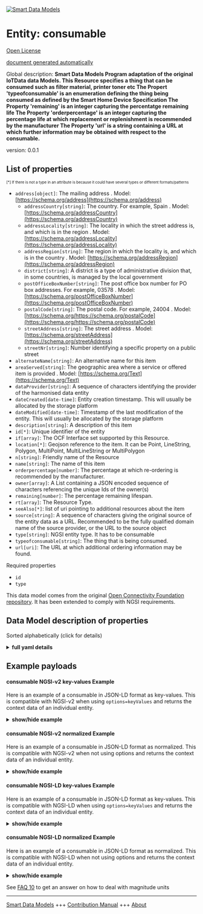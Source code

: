 <!-- 10-Header -->    
[![Smart Data Models](https://smartdatamodels.org/wp-content/uploads/2022/01/SmartDataModels_logo.png "Logo")](https://smartdatamodels.org)    
Entity: consumable    
==================<!-- /10-Header -->    
<!-- 15-License -->    
[Open License](https://github.com/smart-data-models//dataModel.OCF/blob/master/consumable/LICENSE.md)    
[document generated automatically](https://docs.google.com/presentation/d/e/2PACX-1vTs-Ng5dIAwkg91oTTUdt8ua7woBXhPnwavZ0FxgR8BsAI_Ek3C5q97Nd94HS8KhP-r_quD4H0fgyt3/pub?start=false&loop=false&delayms=3000#slide=id.gb715ace035_0_60)    
<!-- /15-License -->    
<!-- 20-Description -->    
Global description: **Smart Data Models Program adaptation of the original IoTData data Models. This Resource specifies a thing that can be consumed such as filter material, printer toner etc The Propert 'typeofconsumable' is an enumeration defining the thing being consumed as defined by the Smart Home Device Specification The Property 'remaining' is an integer capturing the percentatge remaining life The Property 'orderpercentage' is an integer capturing the percentage life at which replacement or replenishment is recommended by the manufacturer The Property 'url' is a string containing a URL at which further information may be obtained with respect to the consumable.**    
version: 0.0.1    
<!-- /20-Description -->    
<!-- 30-PropertiesList -->    
## List of properties    
<sup><sub>[*] If there is not a type in an attribute is because it could have several types or different formats/patterns</sub></sup>    
- `address[object]`: The mailing address  . Model: [https://schema.org/address](https://schema.org/address)	- `addressCountry[string]`: The country. For example, Spain  . Model: [https://schema.org/addressCountry](https://schema.org/addressCountry)    
	- `addressLocality[string]`: The locality in which the street address is, and which is in the region  . Model: [https://schema.org/addressLocality](https://schema.org/addressLocality)    
	- `addressRegion[string]`: The region in which the locality is, and which is in the country  . Model: [https://schema.org/addressRegion](https://schema.org/addressRegion)    
	- `district[string]`: A district is a type of administrative division that, in some countries, is managed by the local government      
	- `postOfficeBoxNumber[string]`: The post office box number for PO box addresses. For example, 03578  . Model: [https://schema.org/postOfficeBoxNumber](https://schema.org/postOfficeBoxNumber)    
	- `postalCode[string]`: The postal code. For example, 24004  . Model: [https://schema.org/https://schema.org/postalCode](https://schema.org/https://schema.org/postalCode)    
	- `streetAddress[string]`: The street address  . Model: [https://schema.org/streetAddress](https://schema.org/streetAddress)    
	- `streetNr[string]`: Number identifying a specific property on a public street      
- `alternateName[string]`: An alternative name for this item  - `areaServed[string]`: The geographic area where a service or offered item is provided  . Model: [https://schema.org/Text](https://schema.org/Text)- `dataProvider[string]`: A sequence of characters identifying the provider of the harmonised data entity  - `dateCreated[date-time]`: Entity creation timestamp. This will usually be allocated by the storage platform  - `dateModified[date-time]`: Timestamp of the last modification of the entity. This will usually be allocated by the storage platform  - `description[string]`: A description of this item  - `id[*]`: Unique identifier of the entity  - `if[array]`: The OCF Interface set supported by this Resource.  - `location[*]`: Geojson reference to the item. It can be Point, LineString, Polygon, MultiPoint, MultiLineString or MultiPolygon  - `n[string]`: Friendly name of the Resource  - `name[string]`: The name of this item  - `orderpercentage[number]`: The percentage at which re-ordering is recommended by the manufacturer.  - `owner[array]`: A List containing a JSON encoded sequence of characters referencing the unique Ids of the owner(s)  - `remaining[number]`: The percentage remaining lifespan.  - `rt[array]`: The Resource Type.  - `seeAlso[*]`: list of uri pointing to additional resources about the item  - `source[string]`: A sequence of characters giving the original source of the entity data as a URL. Recommended to be the fully qualified domain name of the source provider, or the URL to the source object  - `type[string]`: NGSI entity type. It has to be consumable  - `typeofconsumable[string]`: The thing that is being consumed.  - `url[uri]`: The URL at which additional ordering information may be found.  <!-- /30-PropertiesList -->    
<!-- 35-RequiredProperties -->    
Required properties    
- `id`  - `type`  <!-- /35-RequiredProperties -->    
<!-- 40-RequiredProperties -->    
This data model comes from the original [Open Connectivity Foundation repository](https://github.com/openconnectivityfoundation/IoTDataModels). It has been extended to comply with NGSI requirements.    
<!-- /40-RequiredProperties -->    
<!-- 50-DataModelHeader -->    
## Data Model description of properties    
Sorted alphabetically (click for details)    
<!-- /50-DataModelHeader -->    
<!-- 60-ModelYaml -->    
<details><summary><strong>full yaml details</strong></summary>      
```yaml    
consumable:      
  description: 'Smart Data Models Program adaptation of the original IoTData data Models. This Resource specifies a thing that can be consumed such as filter material, printer toner etc The Propert ''typeofconsumable'' is an enumeration defining the thing being consumed as defined by the Smart Home Device Specification The Property ''remaining'' is an integer capturing the percentatge remaining life The Property ''orderpercentage'' is an integer capturing the percentage life at which replacement or replenishment is recommended by the manufacturer The Property ''url'' is a string containing a URL at which further information may be obtained with respect to the consumable.'      
  properties:      
    address:      
      description: The mailing address      
      properties:      
        addressCountry:      
          description: 'The country. For example, Spain'      
          type: string      
          x-ngsi:      
            model: https://schema.org/addressCountry      
            type: Property      
        addressLocality:      
          description: 'The locality in which the street address is, and which is in the region'      
          type: string      
          x-ngsi:      
            model: https://schema.org/addressLocality      
            type: Property      
        addressRegion:      
          description: 'The region in which the locality is, and which is in the country'      
          type: string      
          x-ngsi:      
            model: https://schema.org/addressRegion      
            type: Property      
        district:      
          description: 'A district is a type of administrative division that, in some countries, is managed by the local government'      
          type: string      
          x-ngsi:      
            type: Property      
        postOfficeBoxNumber:      
          description: 'The post office box number for PO box addresses. For example, 03578'      
          type: string      
          x-ngsi:      
            model: https://schema.org/postOfficeBoxNumber      
            type: Property      
        postalCode:      
          description: 'The postal code. For example, 24004'      
          type: string      
          x-ngsi:      
            model: https://schema.org/https://schema.org/postalCode      
            type: Property      
        streetAddress:      
          description: The street address      
          type: string      
          x-ngsi:      
            model: https://schema.org/streetAddress      
            type: Property      
        streetNr:      
          description: Number identifying a specific property on a public street      
          type: string      
          x-ngsi:      
            type: Property      
      type: object      
      x-ngsi:      
        model: https://schema.org/address      
        type: Property      
    alternateName:      
      description: An alternative name for this item      
      type: string      
      x-ngsi:      
        type: Property      
    areaServed:      
      description: The geographic area where a service or offered item is provided      
      type: string      
      x-ngsi:      
        model: https://schema.org/Text      
        type: Property      
    dataProvider:      
      description: A sequence of characters identifying the provider of the harmonised data entity      
      type: string      
      x-ngsi:      
        type: Property      
    dateCreated:      
      description: Entity creation timestamp. This will usually be allocated by the storage platform      
      format: date-time      
      type: string      
      x-ngsi:      
        type: Property      
    dateModified:      
      description: Timestamp of the last modification of the entity. This will usually be allocated by the storage platform      
      format: date-time      
      type: string      
      x-ngsi:      
        type: Property      
    description:      
      description: A description of this item      
      type: string      
      x-ngsi:      
        type: Property      
    id:      
      anyOf:      
        - description: Identifier format of any NGSI entity      
          maxLength: 256      
          minLength: 1      
          pattern: ^[\w\-\.\{\}\$\+\*\[\]`|~^@!,:\\]+$      
          type: string      
          x-ngsi:      
            type: Property      
        - description: Identifier format of any NGSI entity      
          format: uri      
          type: string      
          x-ngsi:      
            type: Property      
      description: Unique identifier of the entity      
      x-ngsi:      
        type: Property      
    if:      
      description: The OCF Interface set supported by this Resource.      
      items:      
        enum:      
          - oic.if.s      
          - oic.if.baseline      
        type: string      
      minItems: 2      
      readOnly: true      
      type: array      
      uniqueItems: true      
      x-ngsi:      
        type: Property      
    location:      
      description: 'Geojson reference to the item. It can be Point, LineString, Polygon, MultiPoint, MultiLineString or MultiPolygon'      
      oneOf:      
        - description: Geojson reference to the item. Point      
          properties:      
            bbox:      
              items:      
                type: number      
              minItems: 4      
              type: array      
            coordinates:      
              items:      
                type: number      
              minItems: 2      
              type: array      
            type:      
              enum:      
                - Point      
              type: string      
          required:      
            - type      
            - coordinates      
          title: GeoJSON Point      
          type: object      
          x-ngsi:      
            type: GeoProperty      
        - description: Geojson reference to the item. LineString      
          properties:      
            bbox:      
              items:      
                type: number      
              minItems: 4      
              type: array      
            coordinates:      
              items:      
                items:      
                  type: number      
                minItems: 2      
                type: array      
              minItems: 2      
              type: array      
            type:      
              enum:      
                - LineString      
              type: string      
          required:      
            - type      
            - coordinates      
          title: GeoJSON LineString      
          type: object      
          x-ngsi:      
            type: GeoProperty      
        - description: Geojson reference to the item. Polygon      
          properties:      
            bbox:      
              items:      
                type: number      
              minItems: 4      
              type: array      
            coordinates:      
              items:      
                items:      
                  items:      
                    type: number      
                  minItems: 2      
                  type: array      
                minItems: 4      
                type: array      
              type: array      
            type:      
              enum:      
                - Polygon      
              type: string      
          required:      
            - type      
            - coordinates      
          title: GeoJSON Polygon      
          type: object      
          x-ngsi:      
            type: GeoProperty      
        - description: Geojson reference to the item. MultiPoint      
          properties:      
            bbox:      
              items:      
                type: number      
              minItems: 4      
              type: array      
            coordinates:      
              items:      
                items:      
                  type: number      
                minItems: 2      
                type: array      
              type: array      
            type:      
              enum:      
                - MultiPoint      
              type: string      
          required:      
            - type      
            - coordinates      
          title: GeoJSON MultiPoint      
          type: object      
          x-ngsi:      
            type: GeoProperty      
        - description: Geojson reference to the item. MultiLineString      
          properties:      
            bbox:      
              items:      
                type: number      
              minItems: 4      
              type: array      
            coordinates:      
              items:      
                items:      
                  items:      
                    type: number      
                  minItems: 2      
                  type: array      
                minItems: 2      
                type: array      
              type: array      
            type:      
              enum:      
                - MultiLineString      
              type: string      
          required:      
            - type      
            - coordinates      
          title: GeoJSON MultiLineString      
          type: object      
          x-ngsi:      
            type: GeoProperty      
        - description: Geojson reference to the item. MultiLineString      
          properties:      
            bbox:      
              items:      
                type: number      
              minItems: 4      
              type: array      
            coordinates:      
              items:      
                items:      
                  items:      
                    items:      
                      type: number      
                    minItems: 2      
                    type: array      
                  minItems: 4      
                  type: array      
                type: array      
              type: array      
            type:      
              enum:      
                - MultiPolygon      
              type: string      
          required:      
            - type      
            - coordinates      
          title: GeoJSON MultiPolygon      
          type: object      
          x-ngsi:      
            type: GeoProperty      
      x-ngsi:      
        type: GeoProperty      
    n:      
      description: Friendly name of the Resource      
      maxLength: 64      
      readOnly: true      
      type: string      
      x-ngsi:      
        type: Property      
    name:      
      description: The name of this item      
      type: string      
      x-ngsi:      
        type: Property      
    orderpercentage:      
      description: The percentage at which re-ordering is recommended by the manufacturer.      
      maximum: 100      
      minimum: 0      
      readOnly: true      
      type: number      
      x-ngsi:      
        type: Property      
    owner:      
      description: A List containing a JSON encoded sequence of characters referencing the unique Ids of the owner(s)      
      items:      
        anyOf:      
          - description: Identifier format of any NGSI entity      
            maxLength: 256      
            minLength: 1      
            pattern: ^[\w\-\.\{\}\$\+\*\[\]`|~^@!,:\\]+$      
            type: string      
            x-ngsi:      
              type: Property      
          - description: Identifier format of any NGSI entity      
            format: uri      
            type: string      
            x-ngsi:      
              type: Property      
        description: Unique identifier of the entity      
        x-ngsi:      
          type: Property      
      type: array      
      x-ngsi:      
        type: Property      
    remaining:      
      description: The percentage remaining lifespan.      
      maximum: 100      
      minimum: 0      
      readOnly: true      
      type: number      
      x-ngsi:      
        type: Property      
    rt:      
      description: The Resource Type.      
      items:      
        enum:      
          - oic.r.consumable      
        maxLength: 64      
        type: string      
      minItems: 1      
      readOnly: true      
      type: array      
      uniqueItems: true      
      x-ngsi:      
        type: Property      
    seeAlso:      
      description: list of uri pointing to additional resources about the item      
      oneOf:      
        - items:      
            format: uri      
            type: string      
          minItems: 1      
          type: array      
        - format: uri      
          type: string      
      x-ngsi:      
        type: Property      
    source:      
      description: 'A sequence of characters giving the original source of the entity data as a URL. Recommended to be the fully qualified domain name of the source provider, or the URL to the source object'      
      type: string      
      x-ngsi:      
        type: Property      
    type:      
      description: NGSI entity type. It has to be consumable      
      enum:      
        - consumable      
      type: string      
      x-ngsi:      
        type: Property      
    typeofconsumable:      
      description: The thing that is being consumed.      
      readOnly: true      
      type: string      
      x-ngsi:      
        type: Property      
    url:      
      description: The URL at which additional ordering information may be found.      
      format: uri      
      readOnly: true      
      type: string      
      x-ngsi:      
        type: Property      
  required:      
    - id      
    - type      
  type: object      
  x-derived-from: https://github.com/OpenInterConnect/IoTDataModels/blob/master/consumableResURI.swagger.json      
  x-disclaimer: 'Redistribution and use in source and binary forms, with or without modification, are permitted  provided that the license conditions are met. Copyleft (c) 2022 Contributors to Smart Data Models Program'      
  x-license-url: https://github.com/smart-data-models/dataModel.OCF/blob/master/consumable/LICENSE.md      
  x-model-schema: https://smart-data-models.github.io/dataModel.IoTDataModels/consumable/schema.json      
  x-model-tags: OCF      
  x-version: 0.0.1      
```    
</details>      
<!-- /60-ModelYaml -->    
<!-- 70-MiddleNotes -->    
<!-- /70-MiddleNotes -->    
<!-- 80-Examples -->    
## Example payloads      
#### consumable NGSI-v2 key-values Example      
Here is an example of a consumable in JSON-LD format as key-values. This is compatible with NGSI-v2 when  using `options=keyValues` and returns the context data of an individual entity.    
<details><summary><strong>show/hide example</strong></summary>      
```json  
{  
  "id": "urn:ngsi-ld:consumable:id:EKND:74179116",  
  "dateCreated": "1999-04-25T21:16:15Z",  
  "dateModified": "2021-12-25T02:01:21Z",  
  "source": "Rather hospital across certain Congress east. Give ability red mouth. Occur much eye camera paper not who.",  
  "name": "You policy dog allow administration offer. Benefit whether without world outside forward wind. Yard stay bring medical write until.",  
  "alternateName": "Arm newspaper subject student show. Foot where just example raise enter. Alone participant later nor result. Good operation common experience prove foot opportunity",  
  "description": "Exactly check never control color chance individual. Current inside boy lot everybody time.",  
  "dataProvider": "Forward feel I who. Term possible service interesting.",  
  "owner": [  
    "urn:ngsi-ld:consumable:items:NRHO:20185619",  
    "urn:ngsi-ld:consumable:items:ZADU:56601079"  
  ],  
  "seeAlso": [  
    "urn:ngsi-ld:consumable:items:AMTK:54230190"  
  ],  
  "location": {  
    "type": "Point",  
    "coordinates": [  
      -26.224805,  
      -15.65884  
    ]  
  },  
  "address": {  
    "streetAddress": "Book defense move business. Goal message effect describe option happy now. Along kind set so they owner.",  
    "addressLocality": "Summer buy ask drive. His land attorney person treat. Popular assume movement light become beautiful here item.",  
    "addressRegion": "Crime size material table. West",  
    "addressCountry": "A",  
    "postalCode": "Peace short situation generat",  
    "postOfficeBoxNumber": "Final ok here dark explain indeed if front. Life future group investment they. Both woman level by option.",  
    "streetNr": "Thus alone drive decision.",  
    "district": "Threat class maintain next. Arrive recognize wrong population different Republican pro"  
  },  
  "areaServed": "Beat dog teach low. Professor value here ",  
  "rt": [  
    "oic.r.consumable"  
  ],  
  "remaining": 49,  
  "typeofconsumable": "Else memory if. Whose group through despite cause. S",  
  "url": "urn:ngsi-ld:consumable:url:DLNK:92411578",  
  "orderpercentage": 49,  
  "n": "Else memory if. Whose group t",  
  "if": [  
    "oic.if.s",  
    "oic.if.baseline"  
  ],  
  "type": "consumable"  
}  
```  
</details>    
#### consumable NGSI-v2 normalized Example      
Here is an example of a consumable in JSON-LD format as normalized. This is compatible with NGSI-v2 when not using options and returns the context data of an individual entity.    
<details><summary><strong>show/hide example</strong></summary>      
```json  
{  
  "id": "urn:ngsi-ld:consumable:id:EKND:74179116",  
  "dateCreated": {  
    "type": "DateTime",  
    "value": "1999-04-25T21:16:15Z"  
  },  
  "dateModified": {  
    "type": "DateTime",  
    "value": "2021-12-25T02:01:21Z"  
  },  
  "source": {  
    "type": "Text",  
    "value": "Rather hospital across certain Congress east. Give ability red mouth. Occur much eye camera paper not who."  
  },  
  "name": {  
    "type": "Text",  
    "value": "You policy dog allow administration offer. Benefit whether without world outside forward wind. Yard stay bring medical write until."  
  },  
  "alternateName": {  
    "type": "Text",  
    "value": "Arm newspaper subject student show. Foot where just example raise enter. Alone participant later nor result. Good operation common experience prove foot opportunity"  
  },  
  "description": {  
    "type": "Text",  
    "value": "Exactly check never control color chance individual. Current inside boy lot everybody time."  
  },  
  "dataProvider": {  
    "type": "Text",  
    "value": "Forward feel I who. Term possible service interesting."  
  },  
  "owner": {  
    "type": "StructuredValue",  
    "value": [  
      "urn:ngsi-ld:consumable:items:NRHO:20185619",  
      "urn:ngsi-ld:consumable:items:ZADU:56601079"  
    ]  
  },  
  "seeAlso": {  
    "type": "StructuredValue",  
    "value": [  
      "urn:ngsi-ld:consumable:items:AMTK:54230190"  
    ]  
  },  
  "location": {  
    "type": "geo:json",  
    "value": {  
      "type": "Point",  
      "coordinates": [  
        -26.224805,  
        -15.65884  
      ]  
    }  
  },  
  "address": {  
    "type": "StructuredValue",  
    "value": {  
      "streetAddress": "Book defense move business. Goal message effect describe option happy now. Along kind set so they owner.",  
      "addressLocality": "Summer buy ask drive. His land attorney person treat. Popular assume movement light become beautiful here item.",  
      "addressRegion": "Crime size material table. West",  
      "addressCountry": "A",  
      "postalCode": "Peace short situation generat",  
      "postOfficeBoxNumber": "Final ok here dark explain indeed if front. Life future group investment they. Both woman level by option.",  
      "streetNr": "Thus alone drive decision.",  
      "district": "Threat class maintain next. Arrive recognize wrong population different Republican pro"  
    }  
  },  
  "areaServed": {  
    "type": "Text",  
    "value": "Beat dog teach low. Professor value here "  
  },  
  "rt": {  
    "type": "StructuredValue",  
    "value": [  
      "oic.r.consumable"  
    ]  
  },  
  "remaining": {  
    "type": "Number",  
    "value": 49  
  },  
  "typeofconsumable": {  
    "type": "Text",  
    "value": "Else memory if. Whose group through despite cause. S"  
  },  
  "url": {  
    "type": "Text",  
    "value": "urn:ngsi-ld:consumable:url:DLNK:92411578"  
  },  
  "orderpercentage": {  
    "type": "Number",  
    "value": 49  
  },  
  "n": {  
    "type": "Text",  
    "value": "Else memory if. Whose group t"  
  },  
  "if": {  
    "type": "StructuredValue",  
    "value": [  
      "oic.if.s",  
      "oic.if.baseline"  
    ]  
  },  
  "type": "consumable"  
}  
```  
</details>    
#### consumable NGSI-LD key-values Example      
Here is an example of a consumable in JSON-LD format as key-values. This is compatible with NGSI-LD when  using `options=keyValues` and returns the context data of an individual entity.    
<details><summary><strong>show/hide example</strong></summary>      
```json  
{  
  "id": "urn:ngsi-ld:consumable:id:EKND:74179116",  
  "dateCreated": "1999-04-25T21:16:15Z",  
  "dateModified": "2021-12-25T02:01:21Z",  
  "source": "Rather hospital across certain Congress east. Give ability red mouth. Occur much eye camera paper not who.",  
  "name": "You policy dog allow administration offer. Benefit whether without world outside forward wind. Yard stay bring medical write until.",  
  "alternateName": "Arm newspaper subject student show. Foot where just example raise enter. Alone participant later nor result. Good operation common experience prove foot opportunity",  
  "description": "Exactly check never control color chance individual. Current inside boy lot everybody time.",  
  "dataProvider": "Forward feel I who. Term possible service interesting.",  
  "owner": [  
    "urn:ngsi-ld:consumable:items:NRHO:20185619",  
    "urn:ngsi-ld:consumable:items:ZADU:56601079"  
  ],  
  "seeAlso": [  
    "urn:ngsi-ld:consumable:items:AMTK:54230190"  
  ],  
  "location": {  
    "type": "Point",  
    "coordinates": [  
      -26.224805,  
      -15.65884  
    ]  
  },  
  "address": {  
    "streetAddress": "Book defense move business. Goal message effect describe option happy now. Along kind set so they owner.",  
    "addressLocality": "Summer buy ask drive. His land attorney person treat. Popular assume movement light become beautiful here item.",  
    "addressRegion": "Crime size material table. West",  
    "addressCountry": "A",  
    "postalCode": "Peace short situation generat",  
    "postOfficeBoxNumber": "Final ok here dark explain indeed if front. Life future group investment they. Both woman level by option.",  
    "streetNr": "Thus alone drive decision.",  
    "district": "Threat class maintain next. Arrive recognize wrong population different Republican pro"  
  },  
  "areaServed": "Beat dog teach low. Professor value here ",  
  "rt": [  
    "oic.r.consumable"  
  ],  
  "remaining": 49,  
  "typeofconsumable": "Else memory if. Whose group through despite cause. S",  
  "url": "urn:ngsi-ld:consumable:url:DLNK:92411578",  
  "orderpercentage": 49,  
  "n": "Else memory if. Whose group t",  
  "if": [  
    "oic.if.s",  
    "oic.if.baseline"  
  ],  
  "type": "consumable",  
  "@context": [  
    "https://smartdatamodels.org/context.jsonld"  
  ]  
}  
```  
</details>    
#### consumable NGSI-LD normalized Example      
Here is an example of a consumable in JSON-LD format as normalized. This is compatible with NGSI-LD when not using options and returns the context data of an individual entity.    
<details><summary><strong>show/hide example</strong></summary>      
```json  
{  
    "id": "urn:ngsi-ld:consumable:id:EKND:74179116",  
    "dateCreated": {  
        "type": "Property",  
        "value": {  
            "@type": "DateTime",  
            "@value": "1999-04-25T21:16:15Z"  
        }  
    },  
    "dateModified": {  
        "type": "Property",  
        "value": {  
            "@type": "DateTime",  
            "@value": "2021-12-25T02:01:21Z"  
        }  
    },  
    "source": {  
        "type": "Property",  
        "value": "Rather hospital across certain Congress east. Give ability red mouth. Occur much eye camera paper not who."  
    },  
    "name": {  
        "type": "Property",  
        "value": "You policy dog allow administration offer. Benefit whether without world outside forward wind. Yard stay bring medical write until."  
    },  
    "alternateName": {  
        "type": "Property",  
        "value": "Arm newspaper subject student show. Foot where just example raise enter. Alone participant later nor result. Good operation common experience prove foot opportunity"  
    },  
    "description": {  
        "type": "Property",  
        "value": "Exactly check never control color chance individual. Current inside boy lot everybody time."  
    },  
    "dataProvider": {  
        "type": "Property",  
        "value": "Forward feel I who. Term possible service interesting."  
    },  
    "owner": {  
        "type": "Property",  
        "value": [  
            "urn:ngsi-ld:consumable:items:NRHO:20185619",  
            "urn:ngsi-ld:consumable:items:ZADU:56601079"  
        ]  
    },  
    "seeAlso": {  
        "type": "Property",  
        "value": [  
            "urn:ngsi-ld:consumable:items:AMTK:54230190"  
        ]  
    },  
    "location": {  
        "type": "GeoProperty",  
        "value": {  
            "type": "Point",  
            "coordinates": [  
                -26.224805,  
                -15.65884  
            ]  
        }  
    },  
    "address": {  
        "type": "Property",  
        "value": {  
            "streetAddress": "Book defense move business. Goal message effect describe option happy now. Along kind set so they owner.",  
            "addressLocality": "Summer buy ask drive. His land attorney person treat. Popular assume movement light become beautiful here item.",  
            "addressRegion": "Crime size material table. West",  
            "addressCountry": "A",  
            "postalCode": "Peace short situation generat",  
            "postOfficeBoxNumber": "Final ok here dark explain indeed if front. Life future group investment they. Both woman level by option.",  
            "streetNr": "Thus alone drive decision.",  
            "district": "Threat class maintain next. Arrive recognize wrong population different Republican pro"  
        }  
    },  
    "areaServed": {  
        "type": "Property",  
        "value": "Beat dog teach low. Professor value here "  
    },  
    "rt": {  
        "type": "Property",  
        "value": [  
            "oic.r.consumable"  
        ]  
    },  
    "remaining": {  
        "type": "Property",  
        "value": 49  
    },  
    "typeofconsumable": {  
        "type": "Property",  
        "value": "Else memory if. Whose group through despite cause. S"  
    },  
    "url": {  
        "type": "Property",  
        "value": "urn:ngsi-ld:consumable:url:DLNK:92411578"  
    },  
    "orderpercentage": {  
        "type": "Property",  
        "value": 49  
    },  
    "n": {  
        "type": "Property",  
        "value": "Else memory if. Whose group t"  
    },  
    "if": {  
        "type": "Property",  
        "value": [  
            "oic.if.s",  
            "oic.if.baseline"  
        ]  
    },  
    "type": "consumable",  
    "@context": [  
        "https://smartdatamodels.org/context.jsonld"  
    ]  
}  
```  
</details><!-- /80-Examples -->    
<!-- 90-FooterNotes -->    
<!-- /90-FooterNotes -->    
<!-- 95-Units -->    
See [FAQ 10](https://smartdatamodels.org/index.php/faqs/) to get an answer on how to deal with magnitude units    
<!-- /95-Units -->    
<!-- 97-LastFooter -->    
---    
[Smart Data Models](https://smartdatamodels.org) +++ [Contribution Manual](https://bit.ly/contribution_manual) +++ [About](https://bit.ly/Introduction_SDM)<!-- /97-LastFooter -->    
